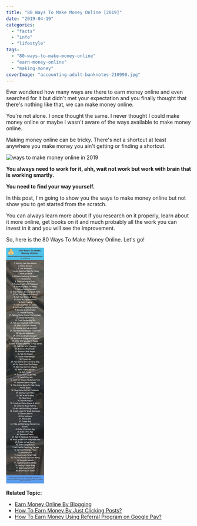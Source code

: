 ```yaml
---
title: "80 Ways To Make Money Online [2019]"
date: "2019-04-19"
categories: 
  - "facts"
  - "info"
  - "lifestyle"
tags: 
  - "80-ways-to-make-money-online"
  - "earn-money-online"
  - "making-money"
coverImage: "accounting-adult-banknotes-210990.jpg"
---
```


Ever wondered how many ways are there to earn money online and even searched for it but didn't met your expectation and you finally thought that there's nothing like that, we can make money online.

You're not alone. I once thought the same. I never thought I could make money online or maybe I wasn't aware of the ways available to make money online.

Making money online can be tricky. There's not a shortcut at least anywhere you make money you ain't getting or finding a shortcut.

![ways to make money online in 2019](posts/2019/04/images/accounting-adult-banknotes-210990-1024x768.jpg)

**You always need to work for it, ahh, wait not work but work with brain that is working smartly.**

**You need to find your way yourself.** 

In this post, I'm going to show you the ways to make money online but not show you to get started from the scratch.

You can always learn more about if you research on it properly, learn about it more online, get books on it and much probably all the work you can invest in it and you will see the improvement. 

So, here is the 80 Ways To Make Money Online. Let's go!

[![Untitled-Design](images/Untitled-Design.png)](https://ibb.co/PMVNdpD)

**Related Topic:**

- [Earn Money Online By Blogging](https://sastaeinstein.com/2018/07/how-i-earned-money-online-different-methods-2018.html)
- [How To Earn Money By Just Clicking Posts?](https://sastaeinstein.com/2017/03/how-to-earn-money-online-by-just-clicking-posts.html)
- [How To Earn Money Using Referral Program on Google Pay?](https://sastaeinstein.com/2017/09/googles-new-payment-app-tez-refer-and-earn-money.html)
